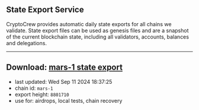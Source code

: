 ## State Export Service
CryptoCrew provides automatic daily state exports for all chains we validate. State export files can be used as genesis files and are a snapshot of the current blockchain state, including all validators, accounts, balances and delegations.

---
**Download: [mars-1 state export](https://dl-eu2.ccvalidators.com/SERVICE/mars/mars-1_export_8801710.json)**
---

- last updated: Wed Sep 11 2024 18:37:25
- chain id: `mars-1`
- export height: `8801710`
- use for: airdrops, local tests, chain recovery
